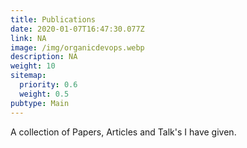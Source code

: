 ```yaml
---
title: Publications
date: 2020-01-07T16:47:30.077Z
link: NA
image: /img/organicdevops.webp
description: NA
weight: 10
sitemap:
  priority: 0.6
  weight: 0.5
pubtype: Main
---
```

<!--

This page represents the landing page for "publications" section. It is also shown under the homepage header for "publications". It should be therefore relatively short and sweet.

\-->

A collection of Papers, Articles and Talk's I have given.